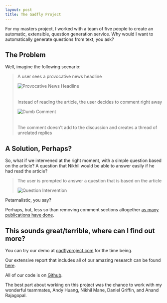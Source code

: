 ```yaml
---
layout: post
title: The Gadfly Project
---
```


For my masters project, I worked with a team of five people to create an automatic, extensible, question generation service. Why would I want to automatically generate questions from text, you ask? 

## The Problem

Well, imagine the following scenario:

> A user sees a provocative news headline
>
> <img alt="Provocative News Headline" src="{{ site.baseurl }}/assets/images/optimized/the-gadfly-project-headline.png" style="max-height: 300px; margin-bottom: 20px;"/>
>
> Instead of reading the article, the user decides to comment right away
>
> <img alt="Dumb Comment" src="{{ site.baseurl }}/assets/images/optimized/the-gadfly-project-comment.png" style="max-height: 300px; margin-bottom: 20px;"/>
>
> The comment doesn't add to the discussion and creates a thread of unrelated replies

## A Solution, Perhaps?

So, what if we intervened at the right moment, with a simple question based on the article? A question that Nikhil would be able to answer easily if he had read the article?

> The user is prompted to answer a question that is based on the article
>
> <img alt="Question Intervention" src="{{ site.baseurl }}/assets/images/optimized/the-gadfly-project-question.png" style="max-height: 300px"/>

Petarnalistic, you say?

Perhaps, but, less so than removing comment sections altogether [as many publications have done](http://google.com).

## This sounds great/terrible, where can I find out more?

You can try our demo at [gadflyproject.com](http://gadflyproject.com) for the time being.

Our extensive report that includes all of our amazing research can be found [here](http://www.ischool.berkeley.edu/projects/2016/gadfly_project).

All of our code is on [Github](https://github.com/TheGadflyProject).

The best part about working on this project was the chance to work with my wonderful teammates, Andy Huang, Nikhil Mane, Daniel Griffin, and Anand Rajagopal.
